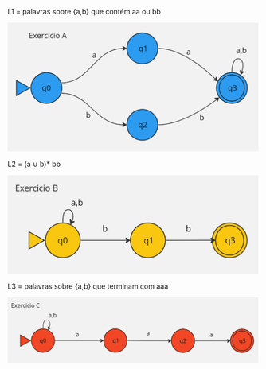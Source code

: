 L1 = palavras sobre {a,b} que contém aa ou bb


![](images/gabarito-AFND-a.jpg)

L2 = (a ∪ b)* bb


![](images/gabarito-AFND-b.jpg)

L3 = palavras sobre {a,b} que terminam com aaa


![](images/gabarito-AFND-c.jpg)



